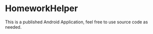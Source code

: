 HomeworkHelper
==============

This is a published Android Application, feel free to use source code as needed. 